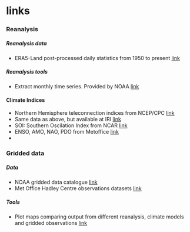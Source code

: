 # links

### Reanalysis

##### Reanalysis data

- ERA5-Land post-processed daily statistics from 1950 to present [link](https://cds.climate.copernicus.eu/datasets/derived-era5-land-daily-statistics?tab=overview)

##### Reanalysis tools

- Extract monthly time series. Provided by NOAA [link](https://psl.noaa.gov/data/timeseries/)

#### Climate Indices

- Northern Hemisphere teleconnection indices from NCEP/CPC [link](https://www.cpc.ncep.noaa.gov/data/teledoc/telecontents.shtml)
- Same data as above, but available at IRI [link](https://iridl.ldeo.columbia.edu/SOURCES/.Indices/.CPC_Indices/)
- SOI: Southern Oscilation Index from NCAR [link](https://climatedataguide.ucar.edu/climate-data/southern-oscillation-indices-signal-noise-and-tahitidarwin-slp-soi)
- ENSO, AMO, NAO, PDO from Metoffice [link](https://climate.metoffice.cloud/climate_modes.html)
- 
### Gridded data
##### Data
- NOAA gridded data catalogue [link](https://psl.noaa.gov/data/gridded/index.html)
- Met Office Hadley Centre observations datasets [link](https://www.metoffice.gov.uk/hadobs)
##### Tools
- Plot maps comparing output from different reanalysis, climate models and gridded observations [link](https://psl.noaa.gov/repository/model/compare)
